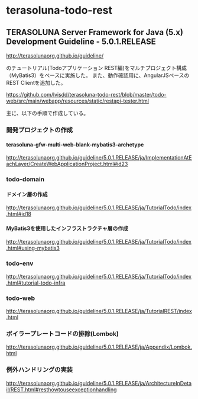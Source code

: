 # terasoluna-todo-rest
## TERASOLUNA Server Framework for Java (5.x) Development Guideline - 5.0.1.RELEASE

http://terasolunaorg.github.io/guideline/

のチュートリアル(Todoアプリケーション REST編)をマルチプロジェクト構成（MyBatis3）をベースに実施した。
また、動作確認用に、AngularJSベースのREST Clientを追加した。

https://github.com/lvisdd/terasoluna-todo-rest/blob/master/todo-web/src/main/webapp/resources/static/restapi-tester.html

主に、以下の手順で作成している。

### 開発プロジェクトの作成
#### terasoluna-gfw-multi-web-blank-mybatis3-archetype
http://terasolunaorg.github.io/guideline/5.0.1.RELEASE/ja/ImplementationAtEachLayer/CreateWebApplicationProject.html#id23

### todo-domain
#### ドメイン層の作成
http://terasolunaorg.github.io/guideline/5.0.1.RELEASE/ja/TutorialTodo/index.html#id18

#### MyBatis3を使用したインフラストラクチャ層の作成
http://terasolunaorg.github.io/guideline/5.0.1.RELEASE/ja/TutorialTodo/index.html#using-mybatis3

### todo-env
http://terasolunaorg.github.io/guideline/5.0.1.RELEASE/ja/TutorialTodo/index.html#tutorial-todo-infra

### todo-web
http://terasolunaorg.github.io/guideline/5.0.1.RELEASE/ja/TutorialREST/index.html

### ボイラープレートコードの排除(Lombok)
http://terasolunaorg.github.io/guideline/5.0.1.RELEASE/ja/Appendix/Lombok.html

### 例外ハンドリングの実装
http://terasolunaorg.github.io/guideline/5.0.1.RELEASE/ja/ArchitectureInDetail/REST.html#resthowtouseexceptionhandling
